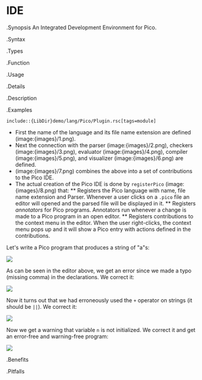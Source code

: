 # IDE

.Synopsis
An Integrated Development Environment for Pico.

.Syntax

.Types

.Function
       
.Usage

.Details

.Description

.Examples
```rascal
include::{LibDir}demo/lang/Pico/Plugin.rsc[tags=module]
```

                
*  First the name of the language and its file name extension are defined (image:{images}/1.png).
*  Next the connection with the parser (image:{images}/2.png), checkers (image:{images}/3.png), evaluator (image:{images}/4.png),
  compiler (image:{images}/5.png), and visualizer (image:{images}/6.png) are defined.
*  (image:{images}/7.png) combines the above into a set of contributions to the Pico IDE.
*  The actual creation of the Pico IDE is done by `registerPico` (image:{images}/8.png) that:
   **  Registers the Pico language with name, file name extension and Parser. Whenever a user clicks on
       a `.pico` file an editor will opened and the parsed file will be displayed in it.
   **  Registers _annotators_ for Pico programs. Annotators run whenever a change is made to a Pico program in an open editor.
   **  Registers contributions to the context menu in the editor. When the user right-clicks, the context menu
       pops up and it will show a Pico entry with actions defined in the contributions.


Let's write a Pico program that produces a string of "a"s:


![]((IDE-Screenshot1.png))


As can be seen in the editor above, we get an error since we made a typo (missing comma) in the declarations. We correct it:



![]((IDE-Screenshot2.png))


Now it turns out that we had erroneously used the `+` operator on strings (it should be `||`). We correct it:


![]((Screenshot3.png))


Now we get a warning that variable `n` is not initialized. We correct it and get an error-free and warning-free program:


![]((Screenshot4.png))


.Benefits

.Pitfalls


